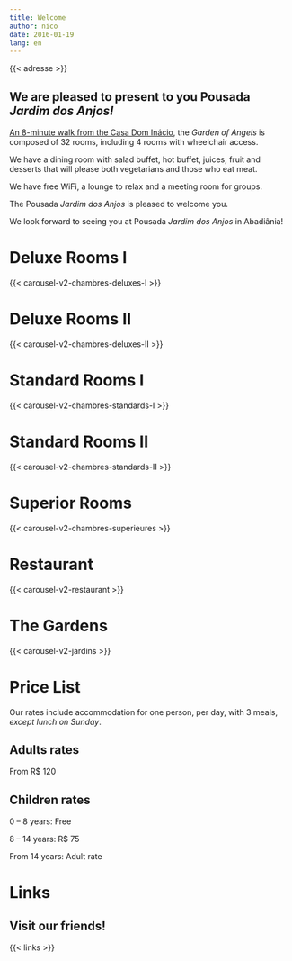 ```yaml
---
title: Welcome
author: nico
date: 2016-01-19
lang: en
---
```


{{< adresse >}}

## We are pleased to present to you Pousada<br /><i>Jardim dos Anjos!</i>

<a href="http://goo.gl/maps/i1L2U"><span class="domInacio">An 8-minute walk from the Casa Dom Inácio</span></a>, the <i>Garden of Angels</i> is composed of 32 rooms, including 4 rooms with wheelchair access.

We have a dining room with salad buffet, hot buffet, juices, fruit and desserts that will please both vegetarians and those who eat meat.

We have free WiFi, a lounge to relax and a meeting room for groups.

The Pousada <i>Jardim dos Anjos</i> is pleased to welcome you.

We look forward to seeing you at Pousada <i>Jardim dos Anjos</i> in Abadiânia!

<h1 id="photos_chambres_deluxes_I">Deluxe Rooms I</h1>

{{< carousel-v2-chambres-deluxes-I >}}

<h1 id="photos_chambres_deluxes_II">Deluxe Rooms II</h1>

{{< carousel-v2-chambres-deluxes-II >}}

<h1 id="photos_chambres_standards_I">Standard Rooms I</h1>

{{< carousel-v2-chambres-standards-I >}}

<h1 id="photos_chambres_standards_II">Standard Rooms II</h1>

{{< carousel-v2-chambres-standards-II >}}

<h1 id="photos_chambres_superieures">Superior Rooms</h1>

{{< carousel-v2-chambres-superieures >}}


<h1 id="photos_restaurant">Restaurant</h1>

{{< carousel-v2-restaurant >}}

<h1 id="photos_jardins">The Gardens</h1>

{{< carousel-v2-jardins >}}

<!--
# Photos

[metaslider id=92]

*Photos by Pasha Antonov: <a href="http://www.pavelantonov.com">www.pavelantonov.com</a>
-->


# Price List

Our rates include accommodation for one person, per day, with 3 meals, <em>except lunch on Sunday</em>.

## Adults rates

From R$ 120

## Children rates

0 – 8 years: Free

8 – 14 years: R$ 75

From 14 years: Adult rate

<!--
<h1>Testimonials</h1>
-->
<!-- Vide -->


# Links

## Visit our friends!

{{< links >}}
